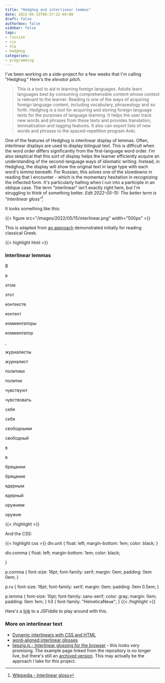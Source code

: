 ```yaml
---
title: "Hedghog and interlinear lemmas"
date: 2022-05-15T06:37:22-04:00
draft: false
authorbox: false
sidebar: false
tags:
- russian
- css
- nlp
- hedghog
categories:
- programming
---
```

I've been working on a side-project for a few weeks that I'm calling "Hedghog." Here's the _elevator pitch_.

> This is a tool to aid in learning foreign languages. Adults learn languages best by consuming comprehensible content whose context is relevant to the learner. Reading is one of the ways of acquiring foreign language content, including vocabulary, phraseology and so forth. Hedghog is a tool for acquiring and storing foreign language texts for the purposes of language learning. It helps the user track new words and phrases from these texts and provides translation, lemmatization and tagging features. It also can export lists of new words and phrases to the spaced-repetition program Anki.

One of the features of Hedghog is interlinear display of lemmas. Often, interlinear displays are used to display bilingual text. This is difficult when the word order differs significantly from the first-language word order. I'm also skeptical that this sort of display helps the learner efficiently acquire an understanding of the second-language ways of idiomatic writing. Instead, in Hedghog, the display will show the original text in large type with each word's _lemma_ beneath. For Russian, this solves one of the slowdowns in reading that I encounter - which is the momentary hesitation in recognizing the inflected form. It's particularly halting when I run into a participle in an oblique case. The term "interlinear" isn't exactly right here, but I'm struggling to think of something better. _Edit 2022-05-15: The better term is "interlinear gloss"_[^1]

It looks something like this:

{{< figure src="/images/2022/05/15/interlinear.png" width="500px" >}}

This is adapted from [an approach](https://jtauber.com/blog/2006/01/28/dynamic_interlinears_with_javascript_and_css/) demonstrated initially for reading classical Greek.

{{< highlight html >}}
<h3>Interlinear lemmas</h3>
<div class="unit"><p class="ru">В</p><p class="lemma">в</p></div>
<div class="unit"><p class="ru">этом</p><p class="lemma">этот</p></div>
<div class="unit"><p class="ru">контексте</p><p class="lemma">контехт</p></div>
<div class="unit"><p class="ru">комментаторы</p><p class="lemma">комментатор</p></div>
<div class="unit"><p class="comma">,</p></div>
<div class="unit"><p class="ru">журналисты</p><p class="lemma">журналист</p></div>
<div class="unit"><p class="ru">политики</p><p class="lemma">политик</p></div>
<div class="unit"><p class="ru">чувствуют</p><p class="lemma">чувствовать</p></div>
<div class="unit"><p class="ru">себя</p><p class="lemma">себя</p></div>
<div class="unit"><p class="ru">свободными</p><p class="lemma">свободный</p></div>
<div class="unit"><p class="ru">в</p><p class="lemma">в</p></div>
<div class="unit"><p class="ru">бряцании</p><p class="lemma">бряцание</p></div>
<div class="unit"><p class="ru">ядерным</p><p class="lemma">ядерный</p></div>
<div class="unit"><p class="ru">оружием</p><p class="lemma">оружие</p></div>
{{< /highlight >}}

And the CSS:


{{< highlight css >}}
div.unit {
  float: left;
  margin-bottom: 1em;
  color: black;
}

div.comma {
    float: left;
    margin-bottom: 1em;
    color: black;
    
}

p.comma {
  font-size: 16pt;
  font-family: serif;
  margin: 0em;
  padding: 0em 0em;
}

p.ru {
  font-size: 16pt;
  font-family: serif;
  margin: 0em;
  padding: 0em 0.5em;
}

p.lemma {
  font-size: 10pt;
  font-family: sans-serif;
  color: gray;
  margin: 0em;
  padding: 0em 1em;
}
h3 {
    font-family: "HelveticaNeue";
}
{{< /highlight >}}

Here's a [link](https://jsfiddle.net/OjisanSeiuchi/3rb5egu0/17/) to a JSFiddle to play around with this.

### More on interlinear text

- [Dynamic interlinears with CSS and HTML](https://jtauber.com/blog/2006/01/28/dynamic_interlinears_with_javascript_and_css/)
- [word-aligned interlinear glosses](https://github.com/parryc/interlinear)
- [liepzig.js - Interlinear glossing for the browser](https://github.com/bdchauvette/leipzig.js/) - this looks very promising. The example page linked from the repository is no longer live, but there's still an [archived version](https://web.archive.org/web/20190723212125/https://bdchauvette.net/leipzig.js/examples/). This may actually be the approach I take for this project.

[^1]: [Wikipedia - Interlinear gloss](https://en.wikipedia.org/wiki/Interlinear_gloss)